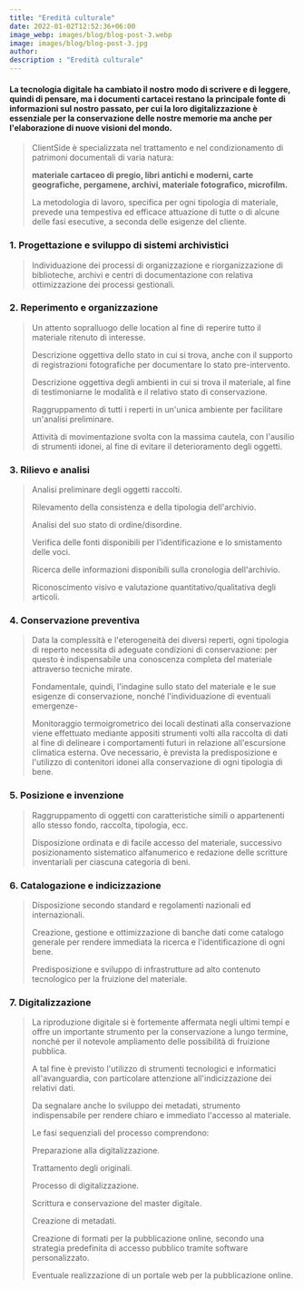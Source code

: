 ```yaml
---
title: "Eredità culturale"
date: 2022-01-02T12:52:36+06:00
image_webp: images/blog/blog-post-3.webp
image: images/blog/blog-post-3.jpg
author:
description : "Eredità culturale"
---
```


#### La tecnologia digitale ha cambiato il nostro modo di scrivere e di leggere, quindi di pensare, ma i documenti cartacei restano la principale fonte di informazioni sul nostro passato, per cui la loro digitalizzazione è essenziale per la conservazione delle nostre memorie ma anche per l'elaborazione di nuove visioni del mondo.

> ClientSide è specializzata nel trattamento e nel condizionamento di patrimoni documentali di varia natura:
>
> **materiale cartaceo di pregio, libri antichi e moderni, carte geografiche, pergamene, archivi, materiale fotografico, microfilm.**
>
> La metodologia di lavoro, specifica per ogni tipologia di materiale, prevede una tempestiva ed efficace attuazione di tutte o di alcune delle fasi esecutive, a seconda delle esigenze del cliente.

### 1. Progettazione e sviluppo di sistemi archivistici

> Individuazione dei processi di organizzazione e riorganizzazione di biblioteche, archivi e centri di documentazione con relativa ottimizzazione dei processi gestionali.

### 2. Reperimento e organizzazione

> Un attento sopralluogo delle location al fine di reperire tutto il materiale ritenuto di interesse.
>
> Descrizione oggettiva dello stato in cui si trova, anche con il supporto di registrazioni fotografiche per documentare lo stato pre-intervento.
>
> Descrizione oggettiva degli ambienti in cui si trova il materiale, al fine di testimoniarne le modalità e il relativo stato di conservazione.
>
> Raggruppamento di tutti i reperti in un'unica ambiente per facilitare un'analisi preliminare.
>
> Attività di movimentazione svolta con la massima cautela, con l'ausilio di strumenti idonei, al fine di evitare il deterioramento degli oggetti.

### 3. Rilievo e analisi

> Analisi preliminare degli oggetti raccolti.
>
> Rilevamento della consistenza e della tipologia dell'archivio.
>
> Analisi del suo stato di ordine/disordine.
>
> Verifica delle fonti disponibili per l'identificazione e lo smistamento delle voci.
>
> Ricerca delle informazioni disponibili sulla cronologia dell'archivio.
>
> Riconoscimento visivo e valutazione quantitativo/qualitativa degli articoli.

### 4. Conservazione preventiva

> Data la complessità e l'eterogeneità dei diversi reperti, ogni tipologia di reperto necessita di adeguate condizioni di conservazione: per questo è indispensabile una conoscenza completa del materiale attraverso tecniche mirate.
>
> Fondamentale, quindi, l'indagine sullo stato del materiale e le sue esigenze di conservazione, nonché l'individuazione di eventuali emergenze-
>
> Monitoraggio termoigrometrico dei locali destinati alla conservazione viene effettuato mediante appositi strumenti volti alla raccolta di dati al fine di delineare i comportamenti futuri in relazione all'escursione climatica esterna. Ove necessario, è prevista la predisposizione e l'utilizzo di contenitori idonei alla conservazione di ogni tipologia di bene.

### 5. Posizione e invenzione

> Raggruppamento di oggetti con caratteristiche simili o appartenenti allo stesso fondo, raccolta, tipologia, ecc.
>
> Disposizione ordinata e di facile accesso del materiale, successivo posizionamento sistematico alfanumerico e redazione delle scritture inventariali per ciascuna categoria di beni.

### 6. Catalogazione e indicizzazione

> Disposizione secondo standard e regolamenti nazionali ed internazionali.
>
> Creazione, gestione e ottimizzazione di banche dati come catalogo generale per rendere immediata la ricerca e l'identificazione di ogni bene.
>
> Predisposizione e sviluppo di infrastrutture ad alto contenuto tecnologico per la fruizione del materiale.

### 7. Digitalizzazione

> La riproduzione digitale si è fortemente affermata negli ultimi tempi e offre un importante strumento per la conservazione a lungo termine, nonché per il notevole ampliamento delle possibilità di fruizione pubblica.
>
> A tal fine è previsto l'utilizzo di strumenti tecnologici e informatici all'avanguardia, con particolare attenzione all'indicizzazione dei relativi dati.
>
> Da segnalare anche lo sviluppo dei metadati, strumento indispensabile per rendere chiaro e immediato l'accesso al materiale.
>
> Le fasi sequenziali del processo comprendono:
>
> Preparazione alla digitalizzazione.
>
> Trattamento degli originali.
>
> Processo di digitalizzazione.
>
> Scrittura e conservazione del master digitale.
>
> Creazione di metadati.
>
> Creazione di formati per la pubblicazione online, secondo una strategia predefinita di accesso pubblico tramite software personalizzato.
>
> Eventuale realizzazione di un portale web per la pubblicazione online.
